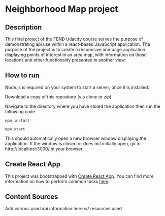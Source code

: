# Neighborhood  Map project

## Description
This final project of the FEND Udacity course serves the purpose of demonstrating api use within a react-based JavaScript application. The purpose of the project is to create a responsive one page application displaying points of interest in an area map, with information on those locations and other functionality presented in another view.

## How to run
Node.js is required on your system to start a server, once it is installed:

Download a copy of this repository (via clone or zip)

Navigate to the directory where you have stored the application then run the following code

```
npm install

npm start
```
This should automatically open a new browser window displaying the application. If the window is closed or does not initially open, go to http://localhost:3000/ in your browser.

## Create React App
This project was bootstrapped with [Create React App](https://github.com/facebookincubator/create-react-app). You can find more information on how to perform common tasks [here](https://github.com/facebookincubator/create-react-app/blob/master/packages/react-scripts/template/README.md).

## Content Sources
Add various used api information here w/ resources used
